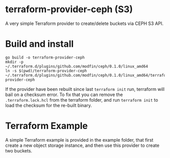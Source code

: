 # terraform-provider-ceph (S3)
A very simple Terraform provider to create/delete buckets via CEPH S3 API.

# Build and install
```
go build -o terraform-provider-ceph
mkdir -p ~/.terraform.d/plugins/github.com/modfin/ceph/0.1.0/linux_amd64
ln -s $(pwd)/terraform-provider-ceph ~/.terraform.d/plugins/github.com/modfin/ceph/0.1.0/linux_amd64/terraform-provider-ceph
```

If the provider have been rebuilt since last `terraform init` run, terraform
will bail on a checksum error. To fix that you can remove the `.terraform.lock.hcl`
from the terraform folder, and run `terraform init` to load the checksum for the
re-built binary.


# Terraform Example
A simple Terraform example is provided in the example folder, that first create a
new object storage instance, and then use this provider to create two buckets.